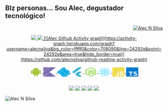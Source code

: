 ## Blz personas... Sou Alec, degustador tecnológico!
 <div align="center">
  <a href="https://github.com/alecnsilva"><p align="right"> <img src="https://komarev.com/ghpvc/?username=alecnsilva&label=Profile%20views&color=0e75b6&style=flat" alt="Alec N Silva" /> </p>
  <img height="180em" src="https://github-readme-stats.vercel.app/api?username=alecnsilva&show_icons=true&theme=nord&include_all_commits=true&count_private=true"/>
  <img height="180em" src="https://github-readme-stats.vercel.app/api/top-langs/?username=alecnsilva&layout=compact&langs_count=7&theme=nord"/>
  [![Alec Github Activity graph](https://activity-graph.herokuapp.com/graph?username=alecnsilva&bg_color=fffff0&color=708090&line=24292e&point=24292e&area=true&hide_border=true)](https://github.com/alecnsilva/github-readme-activity-graph) 
</div>
<div align="center" style="display: inline_block"><br>
 <img align="center" alt="Alec-Android" height="30" width="40" src="https://raw.githubusercontent.com/devicons/devicon/master/icons/android/android-plain.svg">
 <img align="center" alt="Alec-Kt" height="30" width="40" src="https://raw.githubusercontent.com/devicons/devicon/master/icons/kotlin/kotlin-plain.svg">
 <img align="center" alt="Alec-Dart" height="30" width="40" src="https://raw.githubusercontent.com/devicons/devicon/master/icons/dart/dart-plain.svg"> 
 <img align="center" alt="Alec-Ftr" height="30" width="40" src="https://raw.githubusercontent.com/devicons/devicon/master/icons/flutter/flutter-plain.svg">
 <img align="center" alt="Alec-NodeJS" height="30" width="40" src="https://raw.githubusercontent.com/devicons/devicon/master/icons/nodejs/nodejs-original.svg"> 
 <img align="center" alt="Alec-React" height="30" width="40" src="https://raw.githubusercontent.com/devicons/devicon/master/icons/react/react-original.svg">
 <img align="center" alt="Alec-Js" height="30" width="40" src="https://raw.githubusercontent.com/devicons/devicon/master/icons/javascript/javascript-plain.svg">
 <img align="center" alt="Alec-Ts" height="30" width="40" src="https://raw.githubusercontent.com/devicons/devicon/master/icons/typescript/typescript-plain.svg">
</div>

  ##

 <div align="center"> 
  <a href="https://www.linkedin.com/in/alecnsilva/" target="_blank"><img src="https://img.shields.io/badge/-LinkedIn-%230077B5?style=for-the-badge&logo=linkedin&logoColor=white" target="_blank"></a>
  <a href = "mailto:alec.ns@pm.me"><img src="https://img.shields.io/badge/-Protonmail-%23333?style=for-the-badge&logo=protonmail&logoColor=white" target="_blank"></a>
  <a href="https://www.youtube.com/channel/UC95BrZFqghemqnEcnm0dWfA" target="_blank"><img src="https://img.shields.io/badge/YouTube-FF0000?style=for-the-badge&logo=youtube&logoColor=white" target="_blank"></a>
  <a href="https://www.twitter.com/alecnsilva/" target="_blank"><img src="https://img.shields.io/badge/-Twitter-%230077B5?style=for-the-badge&logo=twitter&logoColor=white" target="_blank"></a>
  <a href="https://stackoverflow.com/users/12901349/alec-n-silva" target="_blank"><img src="https://img.shields.io/badge/stackoverflow-F48225?style=for-the-badge&logo=stackoverflow&logoColor=white" target="_blank"></a>
  
 </div>
 
 <p align="left"> <img src="https://komarev.com/ghpvc/?username=alecnsilva&label=Profile%20views&color=0e75b6&style=flat" alt="Alec N Silva" /> </p>

